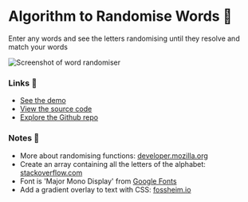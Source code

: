 # Algorithm to Randomise Words 💫 

Enter any words and see the letters randomising until they resolve and match your words

![Screenshot of word randomiser](https://github.com/rolandjlevy/js-word-randomiser/blob/master/images/screenshot.png?raw=true "Screenshot of word randomiser")


### Links 🔗
- [See the demo](https://js-word-randomiser.rolandjlevy.repl.co/)
- [View the source code](https://repl.it/@RolandJLevy/js-word-randomiser)
- [Explore the Github repo](https://github.com/rolandjlevy/js-word-randomiser)

### Notes 📝
- More about randomising functions: [developer.mozilla.org](https://developer.mozilla.org/en-US/docs/Web/JavaScript/Reference/Global_Objects/Math/random)
- Create an array containing all the letters of the alphabet: [stackoverflow.com](https://stackoverflow.com/questions/12376870/create-an-array-of-characters-from-specified-range)
- Font is 'Major Mono Display' from [Google Fonts](https://fonts.google.com/)
- Add a gradient overlay to text with CSS: [fossheim.io](https://fossheim.io/writing/posts/css-text-gradient/)
